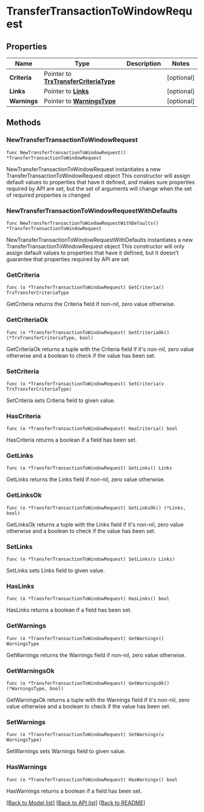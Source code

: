 # TransferTransactionToWindowRequest

## Properties

Name | Type | Description | Notes
------------ | ------------- | ------------- | -------------
**Criteria** | Pointer to [**TrxTransferCriteriaType**](TrxTransferCriteriaType.md) |  | [optional] 
**Links** | Pointer to [**Links**](Links.md) |  | [optional] 
**Warnings** | Pointer to [**WarningsType**](WarningsType.md) |  | [optional] 

## Methods

### NewTransferTransactionToWindowRequest

`func NewTransferTransactionToWindowRequest() *TransferTransactionToWindowRequest`

NewTransferTransactionToWindowRequest instantiates a new TransferTransactionToWindowRequest object
This constructor will assign default values to properties that have it defined,
and makes sure properties required by API are set, but the set of arguments
will change when the set of required properties is changed

### NewTransferTransactionToWindowRequestWithDefaults

`func NewTransferTransactionToWindowRequestWithDefaults() *TransferTransactionToWindowRequest`

NewTransferTransactionToWindowRequestWithDefaults instantiates a new TransferTransactionToWindowRequest object
This constructor will only assign default values to properties that have it defined,
but it doesn't guarantee that properties required by API are set

### GetCriteria

`func (o *TransferTransactionToWindowRequest) GetCriteria() TrxTransferCriteriaType`

GetCriteria returns the Criteria field if non-nil, zero value otherwise.

### GetCriteriaOk

`func (o *TransferTransactionToWindowRequest) GetCriteriaOk() (*TrxTransferCriteriaType, bool)`

GetCriteriaOk returns a tuple with the Criteria field if it's non-nil, zero value otherwise
and a boolean to check if the value has been set.

### SetCriteria

`func (o *TransferTransactionToWindowRequest) SetCriteria(v TrxTransferCriteriaType)`

SetCriteria sets Criteria field to given value.

### HasCriteria

`func (o *TransferTransactionToWindowRequest) HasCriteria() bool`

HasCriteria returns a boolean if a field has been set.

### GetLinks

`func (o *TransferTransactionToWindowRequest) GetLinks() Links`

GetLinks returns the Links field if non-nil, zero value otherwise.

### GetLinksOk

`func (o *TransferTransactionToWindowRequest) GetLinksOk() (*Links, bool)`

GetLinksOk returns a tuple with the Links field if it's non-nil, zero value otherwise
and a boolean to check if the value has been set.

### SetLinks

`func (o *TransferTransactionToWindowRequest) SetLinks(v Links)`

SetLinks sets Links field to given value.

### HasLinks

`func (o *TransferTransactionToWindowRequest) HasLinks() bool`

HasLinks returns a boolean if a field has been set.

### GetWarnings

`func (o *TransferTransactionToWindowRequest) GetWarnings() WarningsType`

GetWarnings returns the Warnings field if non-nil, zero value otherwise.

### GetWarningsOk

`func (o *TransferTransactionToWindowRequest) GetWarningsOk() (*WarningsType, bool)`

GetWarningsOk returns a tuple with the Warnings field if it's non-nil, zero value otherwise
and a boolean to check if the value has been set.

### SetWarnings

`func (o *TransferTransactionToWindowRequest) SetWarnings(v WarningsType)`

SetWarnings sets Warnings field to given value.

### HasWarnings

`func (o *TransferTransactionToWindowRequest) HasWarnings() bool`

HasWarnings returns a boolean if a field has been set.


[[Back to Model list]](../README.md#documentation-for-models) [[Back to API list]](../README.md#documentation-for-api-endpoints) [[Back to README]](../README.md)


